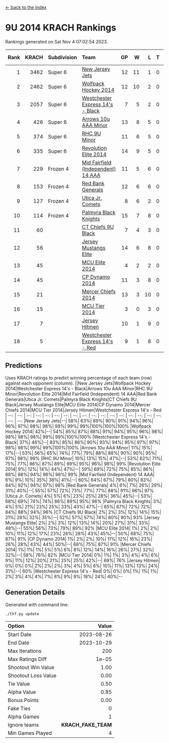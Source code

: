 [<- back to the index](readme.md)
# 9U 2014 KRACH Rankings
Rankings generated on Sat Nov  4 07:02:54 2023.

Rank|KRACH|Subdivision|Team|GP|W|L|T|OTW|OTL|SoS|Exp Wins|Win Diff
---:|---:|:---|:---|---:|---:|---:|---:|---:|---:|---:|---:|---:
1|3462|Super 6|[New Jersey Jets](https://gamesheetstats.com/seasons/3664/teams/140881/schedule)|12|11|1|0|2|0|452|11.8|-0.0
2|2462|Super 6|[Wolfpack Hockey 2014](https://gamesheetstats.com/seasons/3664/teams/140871/schedule)|12|10|2|0|0|1|722|10.8|-0.0
3|2057|Super 6|[Westchester Express 14's - Black](https://gamesheetstats.com/seasons/3664/teams/140873/schedule)|7|5|2|0|1|0|1177|5.8|-0.0
4|426|Super 6|[Arrows 10u AAA Minor](https://gamesheetstats.com/seasons/3664/teams/140872/schedule)|13|8|5|0|0|1|725|8.8|-0.0
5|374|Super 6|[RHC 9U Minor](https://gamesheetstats.com/seasons/3664/teams/140876/schedule)|11|6|5|0|1|0|772|6.8|-0.0
6|335|Super 6|[Revolution Elite 2014](https://gamesheetstats.com/seasons/3664/teams/140880/schedule)|14|9|5|0|2|1|338|9.9|0.0
7|229|Frozen 4|[Mid Fairfield (Independent) 14 AAA](https://gamesheetstats.com/seasons/3664/teams/140878/schedule)|11|5|6|0|1|0|583|5.9|0.0
8|153|Frozen 4|[Red Bank Generals](https://gamesheetstats.com/seasons/3664/teams/140883/schedule)|12|6|6|0|0|0|576|6.9|0.0
9|127|Frozen 4|[Utica Jr. Comets](https://gamesheetstats.com/seasons/3664/teams/140884/schedule)|8|6|2|0|0|0|54|6.9|0.0
10|114|Frozen 4|[Palmyra Black Knights](https://gamesheetstats.com/seasons/3664/teams/140875/schedule)|15|7|8|0|0|1|818|7.9|0.0
11|60||[CT Chiefs 9U Black](https://gamesheetstats.com/seasons/3664/teams/140886/schedule)|7|4|3|0|1|0|112|4.9|0.0
12|56||[Jersey Mustangs Elite](https://gamesheetstats.com/seasons/3664/teams/140888/schedule)|14|6|8|0|0|2|538|6.9|0.0
13|45||[MCU Elite 2014](https://gamesheetstats.com/seasons/3664/teams/140874/schedule)|4|2|2|0|0|0|38|2.9|0.0
14|45||[CP Dynamo 2014](https://gamesheetstats.com/seasons/3664/teams/140877/schedule)|11|3|8|0|0|1|333|3.9|0.0
15|21||[Mercer Chiefs 2014](https://gamesheetstats.com/seasons/3664/teams/140885/schedule)|13|3|10|0|0|1|359|3.9|0.0
16|15||[MCU Tier 2014](https://gamesheetstats.com/seasons/3664/teams/140882/schedule)|3|0|3|0|0|0|1748|0.9|0.0
17|7||[Jersey Hitmen](https://gamesheetstats.com/seasons/3664/teams/140879/schedule)|10|1|9|0|0|0|594|1.9|0.0
18|5||[Westchester Express 14's - Red](https://gamesheetstats.com/seasons/3664/teams/140887/schedule)|9|1|8|0|0|0|45|1.9|0.0

## Predictions
Uses KRACH ratings to predict winning percentage of each team (row) against each opponent (column).
||New Jersey Jets|Wolfpack Hockey 2014|Westchester Express 14's - Black|Arrows 10u AAA Minor|RHC 9U Minor|Revolution Elite 2014|Mid Fairfield (Independent) 14 AAA|Red Bank Generals|Utica Jr. Comets|Palmyra Black Knights|CT Chiefs 9U Black|Jersey Mustangs Elite|MCU Elite 2014|CP Dynamo 2014|Mercer Chiefs 2014|MCU Tier 2014|Jersey Hitmen|Westchester Express 14's - Red
| --: | --: | --: | --: | --: | --: | --: | --: | --: | --: | --: | --: | --: | --: | --: | --: | --: | --: | --: 
|New Jersey Jets|--| 58%| 63%| 89%| 90%| 91%| 94%| 96%| 96%| 97%| 98%| 98%| 99%| 99%| 99%|100%|100%|100%
|Wolfpack Hockey 2014| 42%|--| 54%| 85%| 87%| 88%| 91%| 94%| 95%| 96%| 98%| 98%| 98%| 98%| 99%| 99%|100%|100%
|Westchester Express 14's - Black| 37%| 46%|--| 83%| 85%| 86%| 90%| 93%| 94%| 95%| 97%| 97%| 98%| 98%| 99%| 99%|100%|100%
|Arrows 10u AAA Minor| 11%| 15%| 17%|--| 53%| 56%| 65%| 74%| 77%| 79%| 88%| 88%| 90%| 90%| 95%| 97%| 98%| 99%
|RHC 9U Minor| 10%| 13%| 15%| 47%|--| 53%| 62%| 71%| 75%| 77%| 86%| 87%| 89%| 89%| 95%| 96%| 98%| 99%
|Revolution Elite 2014|  9%| 12%| 14%| 44%| 47%|--| 59%| 69%| 72%| 75%| 85%| 86%| 88%| 88%| 94%| 96%| 98%| 99%
|Mid Fairfield (Independent) 14 AAA|  6%|  9%| 10%| 35%| 38%| 41%|--| 60%| 64%| 67%| 79%| 80%| 83%| 84%| 92%| 94%| 97%| 98%
|Red Bank Generals|  4%|  6%|  7%| 26%| 29%| 31%| 40%|--| 55%| 57%| 72%| 73%| 77%| 77%| 88%| 91%| 96%| 97%
|Utica Jr. Comets|  4%|  5%|  6%| 23%| 25%| 28%| 36%| 45%|--| 53%| 68%| 69%| 74%| 74%| 86%| 89%| 95%| 96%
|Palmyra Black Knights|  3%|  4%|  5%| 21%| 23%| 25%| 33%| 43%| 47%|--| 65%| 67%| 72%| 72%| 84%| 88%| 94%| 96%
|CT Chiefs 9U Black|  2%|  2%|  3%| 12%| 14%| 15%| 21%| 28%| 32%| 35%|--| 52%| 57%| 57%| 74%| 80%| 90%| 93%
|Jersey Mustangs Elite|  2%|  2%|  3%| 12%| 13%| 14%| 20%| 27%| 31%| 33%| 48%|--| 55%| 56%| 73%| 79%| 89%| 92%
|MCU Elite 2014|  1%|  2%|  2%| 10%| 11%| 12%| 17%| 23%| 26%| 28%| 43%| 45%|--| 50%| 68%| 75%| 87%| 91%
|CP Dynamo 2014|  1%|  2%|  2%| 10%| 11%| 12%| 16%| 23%| 26%| 28%| 43%| 44%| 50%|--| 68%| 75%| 87%| 91%
|Mercer Chiefs 2014|  1%|  1%|  1%|  5%|  5%|  6%|  8%| 12%| 14%| 16%| 26%| 27%| 32%| 32%|--| 58%| 76%| 82%
|MCU Tier 2014|  0%|  1%|  1%|  3%|  4%|  4%|  6%|  9%| 11%| 12%| 20%| 21%| 25%| 25%| 42%|--| 69%| 76%
|Jersey Hitmen|  0%|  0%|  0%|  2%|  2%|  2%|  3%|  4%|  5%|  6%| 10%| 11%| 13%| 13%| 24%| 31%|--| 60%
|Westchester Express 14's - Red|  0%|  0%|  0%|  1%|  1%|  1%|  2%|  3%|  4%|  4%|  7%|  8%|  9%|  9%| 18%| 24%| 40%|--

## Generation Details

Generated with command line:
```
./thf.py update
```

| Option | Value |
| :----- | ----: |
| Start Date | 2023-08-26 |
| End Date | 2023-10-29 |
| Max Iterations | 200 |
| Max Ratings Diff | 1e-05 |
| Shootout Win Value | 1.00 |
| Shootout Loss Value | 0.00 |
| Tie Value | 0.50 |
| Alpha Value | 0.85 |
| Bonus Points | 0.00 |
| Fake Ties | 0 |
| Alpha Games | 1 |
| Ignore teams | __KRACH_FAKE_TEAM__ |
| Min Games Played | 4 |

